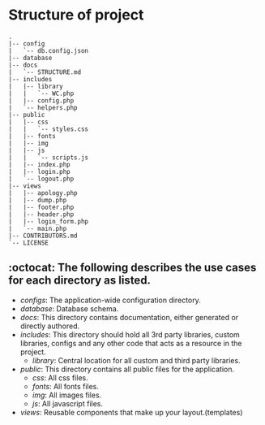 Structure of project
====================
```
.
|-- config
|   `-- db.config.json
|-- database
|-- docs
|   `-- STRUCTURE.md
|-- includes
|   |-- library
|   |   `-- WC.php
|   |-- config.php
|   `-- helpers.php
|-- public
|   |-- css
|   |   `-- styles.css
|   |-- fonts
|   |-- img
|   |-- js
|   |   `-- scripts.js
|   |-- index.php
|   |-- login.php
|   `-- logout.php
|-- views
|   |-- apology.php
|   |-- dump.php
|   |-- footer.php
|   |-- header.php
|   |-- login_form.php
|   `-- main.php
|-- CONTRIBUTORS.md
`-- LICENSE
```

:octocat: The following describes the use cases for each directory as listed.
-------------------------------------------------------------------
* _configs_: The application-wide configuration directory.
* _database_: Database schema.
* _docs_: This directory contains documentation, either generated or directly authored.
* _includes_: This directory should hold all 3rd party libraries, custom libraries, configs and any other code that acts as a resource in the project.
    * _library_: Central location for all custom and third party libraries.
* _public_: This directory contains all public files for the application.
    * _css_: All css files.
    * _fonts_: All fonts files.
    * _img_: All images files.
    * _js_: All javascript files.
* _views_: Reusable components that make up your layout.(templates)